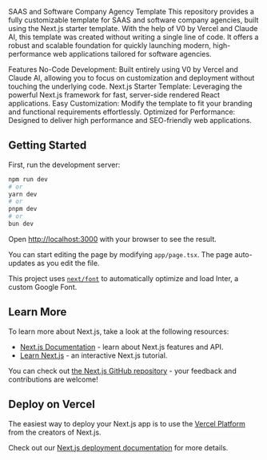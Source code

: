 SAAS and Software Company Agency Template
This repository provides a fully customizable template for SAAS and software company agencies, built using the Next.js starter template. With the help of V0 by Vercel and Claude AI, this template was created without writing a single line of code. It offers a robust and scalable foundation for quickly launching modern, high-performance web applications tailored for software agencies.

Features
No-Code Development: Built entirely using V0 by Vercel and Claude AI, allowing you to focus on customization and deployment without touching the underlying code.
Next.js Starter Template: Leveraging the powerful Next.js framework for fast, server-side rendered React applications.
Easy Customization: Modify the template to fit your branding and functional requirements effortlessly.
Optimized for Performance: Designed to deliver high performance and SEO-friendly web applications.
## Getting Started

First, run the development server:

```bash
npm run dev
# or
yarn dev
# or
pnpm dev
# or
bun dev
```

Open [http://localhost:3000](http://localhost:3000) with your browser to see the result.

You can start editing the page by modifying `app/page.tsx`. The page auto-updates as you edit the file.

This project uses [`next/font`](https://nextjs.org/docs/basic-features/font-optimization) to automatically optimize and load Inter, a custom Google Font.

## Learn More

To learn more about Next.js, take a look at the following resources:

- [Next.js Documentation](https://nextjs.org/docs) - learn about Next.js features and API.
- [Learn Next.js](https://nextjs.org/learn) - an interactive Next.js tutorial.

You can check out [the Next.js GitHub repository](https://github.com/vercel/next.js/) - your feedback and contributions are welcome!

## Deploy on Vercel

The easiest way to deploy your Next.js app is to use the [Vercel Platform](https://vercel.com/new?utm_medium=default-template&filter=next.js&utm_source=create-next-app&utm_campaign=create-next-app-readme) from the creators of Next.js.

Check out our [Next.js deployment documentation](https://nextjs.org/docs/deployment) for more details.
